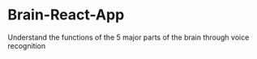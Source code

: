 # Brain-React-App
Understand the functions of the 5 major parts of the brain through voice recognition
